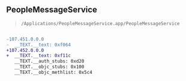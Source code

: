 ## PeopleMessageService

> `/Applications/PeopleMessageService.app/PeopleMessageService`

```diff

-107.451.0.0.0
-  __TEXT.__text: 0xf064
+107.452.0.0.0
+  __TEXT.__text: 0xf11c
   __TEXT.__auth_stubs: 0xd20
   __TEXT.__objc_stubs: 0x100
   __TEXT.__objc_methlist: 0x5c4

```
